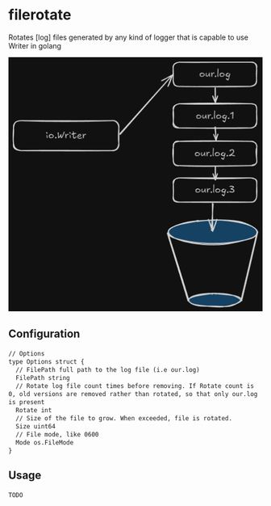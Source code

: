# filerotate
Rotates [log] files generated by any kind of logger that is capable to use Writer in golang

![flow](flow.png "Flow")

## Configuration
```golang
// Options
type Options struct {
  // FilePath full path to the log file (i.e our.log)
  FilePath string
  // Rotate log file count times before removing. If Rotate count is 0, old versions are removed rather than rotated, so that only our.log is present
  Rotate int
  // Size of the file to grow. When exceeded, file is rotated.
  Size uint64
  // File mode, like 0600
  Mode os.FileMode
}
```

## Usage

```golang
TODO
```

